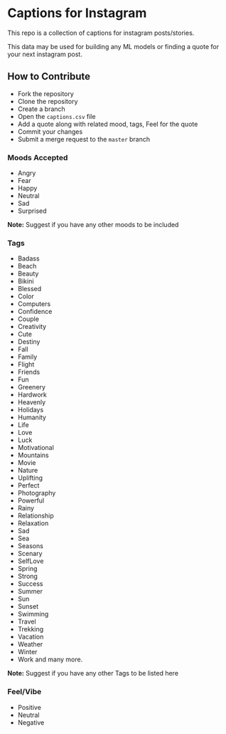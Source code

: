 # Captions for Instagram

This repo is a collection of captions for instagram posts/stories.

This data may be used for building any ML models or finding a quote for your next instagram post.

## How to Contribute

* Fork the repository
* Clone the repository
* Create a branch
* Open the `captions.csv` file
* Add a quote along with related mood, tags, Feel for the quote
* Commit your changes
* Submit a merge request to the `master` branch

### Moods Accepted

* Angry
* Fear
* Happy
* Neutral
* Sad
* Surprised

**Note:** Suggest if you have any other moods to be included

### Tags

* Badass
* Beach
* Beauty
* Bikini
* Blessed
* Color
* Computers
* Confidence
* Couple
* Creativity
* Cute
* Destiny
* Fall
* Family
* Flight
* Friends
* Fun
* Greenery
* Hardwork
* Heavenly
* Holidays
* Humanity
* Life
* Love
* Luck
* Motivational
* Mountains
* Movie
* Nature
* Uplifting
* Perfect
* Photography
* Powerful
* Rainy
* Relationship
* Relaxation
* Sad
* Sea
* Seasons
* Scenary
* SelfLove
* Spring
* Strong
* Success
* Summer
* Sun
* Sunset
* Swimming
* Travel
* Trekking
* Vacation
* Weather
* Winter
* Work
and many more.

**Note:** Suggest if you have any other Tags to be listed here

### Feel/Vibe

* Positive
* Neutral
* Negative
